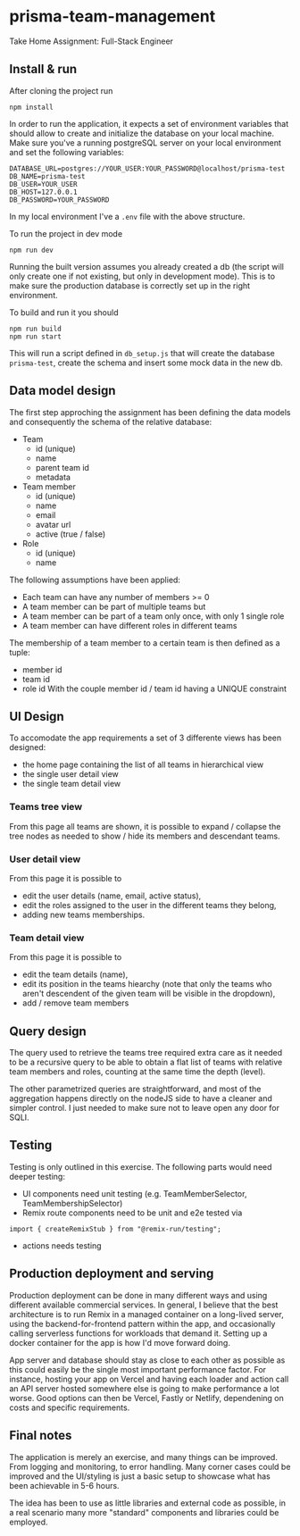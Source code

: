 # prisma-team-management

Take Home Assignment: Full-Stack Engineer

## Install & run

After cloning the project run

```
npm install
```

In order to run the application, it expects a set of environment variables that should allow to create and initialize the database on your local machine.
Make sure you've a running postgreSQL server on your local environment and set the following variables:

```
DATABASE_URL=postgres://YOUR_USER:YOUR_PASSWORD@localhost/prisma-test
DB_NAME=prisma-test
DB_USER=YOUR_USER
DB_HOST=127.0.0.1
DB_PASSWORD=YOUR_PASSWORD
```

In my local environment I've a `.env` file with the above structure.

To run the project in dev mode

```
npm run dev
```

Running the built version assumes you already created a db (the script will only create one if not existing, but only in development mode). This is to make sure the production database is correctly set up in the right environment.

To build and run it you should

```
npm run build
npm run start
```

This will run a script defined in `db_setup.js` that will create the database `prisma-test`, create the schema and insert some mock data in the new db.

## Data model design

The first step approching the assignment has been defining the data models and consequently the schema of the relative database:

-   Team
    -   id (unique)
    -   name
    -   parent team id
    -   metadata
-   Team member
    -   id (unique)
    -   name
    -   email
    -   avatar url
    -   active (true / false)
-   Role
    -   id (unique)
    -   name

The following assumptions have been applied:

-   Each team can have any number of members >= 0
-   A team member can be part of multiple teams but
-   A team member can be part of a team only once, with only 1 single role
-   A team member can have different roles in different teams

The membership of a team member to a certain team is then defined as a tuple:

-   member id
-   team id
-   role id
    With the couple member id / team id having a UNIQUE constraint

## UI Design

To accomodate the app requirements a set of 3 differente views has been designed:

-   the home page containing the list of all teams in hierarchical view
-   the single user detail view
-   the single team detail view

### Teams tree view

From this page all teams are shown, it is possible to expand / collapse the tree nodes as needed to show / hide its members and descendant teams.

### User detail view

From this page it is possible to

-   edit the user details (name, email, active status),
-   edit the roles assigned to the user in the different teams they belong,
-   adding new teams memberships.

### Team detail view

From this page it is possible to

-   edit the team details (name),
-   edit its position in the teams hiearchy (note that only the teams who aren't descendent of the given team will be visible in the dropdown),
-   add / remove team members

## Query design

The query used to retrieve the teams tree required extra care as it needed to be a recursive query to be able to obtain a flat list of teams with relative team members and roles, counting at the same time the depth (level).

The other parametrized queries are straightforward, and most of the aggregation happens directly on the nodeJS side to have a cleaner and simpler control. I just needed to make sure not to leave open any door for SQLI.

## Testing

Testing is only outlined in this exercise. The following parts would need deeper testing:

-   UI components need unit testing (e.g. TeamMemberSelector, TeamMembershipSelector)
-   Remix route components need to be unit and e2e tested via

```
import { createRemixStub } from "@remix-run/testing";
```

-   actions needs testing

## Production deployment and serving

Production deployment can be done in many different ways and using different available commercial services.
In general, I believe that the best architecture is to run Remix in a managed container on a long-lived server, using the backend-for-frontend pattern within the app, and occasionally calling serverless functions for workloads that demand it. Setting up a docker container for the app is how I'd move forward doing.

App server and database should stay as close to each other as possible as this could easily be the single most important performance factor. For instance, hosting your app on Vercel and having each loader and action call an API server hosted somewhere else is going to make performance a lot worse.
Good options can then be Vercel, Fastly or Netlify, dependening on costs and specific requirements.

## Final notes

The application is merely an exercise, and many things can be improved. From logging and monitoring, to error handling. Many corner cases could be improved and the UI/styling is just a basic setup to showcase what has been achievable in 5-6 hours.

The idea has been to use as little libraries and external code as possible, in a real scenario many more "standard" components and libraries could be employed.
